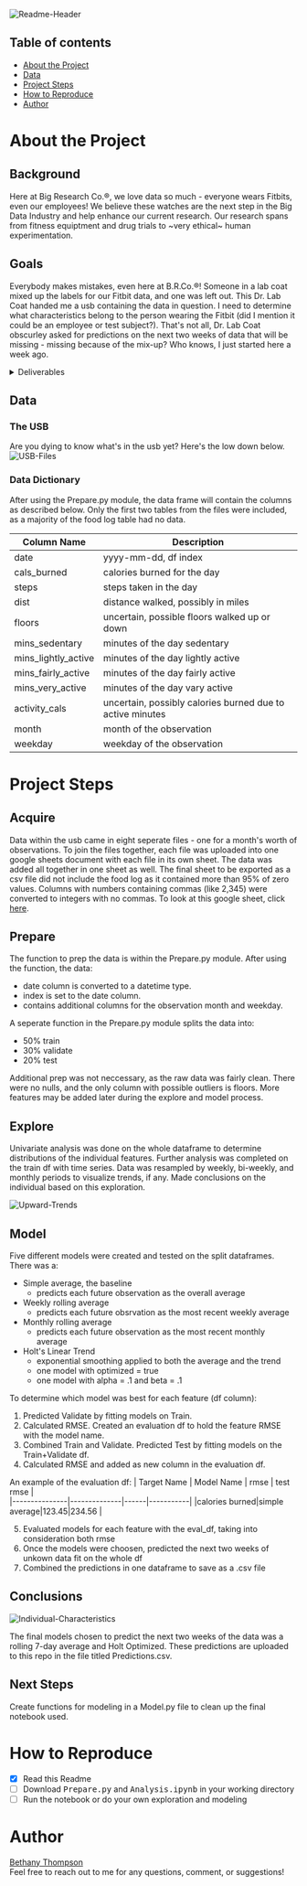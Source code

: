 ![Readme-Header](https://i.pinimg.com/originals/13/c2/8a/13c28a37e6742c5a981e182467acf2ee.png)  

## Table of contents
- [About the Project](https://github.com/ThompsonBethany01/Its-About-Time-Series#About-the-Project)
- [Data](https://github.com/ThompsonBethany01/Its-About-Time-Series#Data)
- [Project Steps](https://github.com/ThompsonBethany01/Its-About-Time-Series#Project-Steps)
- [How to Reproduce](https://github.com/ThompsonBethany01/Its-About-Time-Series#How-to-Reproduce)
- [Author](https://github.com/ThompsonBethany01/Its-About-Time-Series#Author)

# About the Project
## Background
Here at Big Research Co.®, we love data so much - everyone wears Fitbits, even our employees! We believe these watches are the next step in the Big Data Industry and help enhance our current research. Our research spans from fitness equiptment and drug trials to ~very ethical~ human experimentation.

## Goals
Everybody makes mistakes, even here at B.R.Co.®! Someone in a lab coat mixed up the labels for our Fitbit data, and one was left out. This Dr. Lab Coat handed me a usb containing the data in question. I need to determine what characteristics belong to the person wearing the Fitbit (did I mention it could be an employee or test subject?). That's not all, Dr. Lab Coat obscurley asked for predictions on the next two weeks of data that will be missing - missing because of the mix-up? Who knows, I just started here a week ago.

<details>
  <summary>Deliverables</summary> 
  
   - Predictions.csv  
      - a file of predictions for the missing two weeks of data  
   - Analysis.ipynb  
      - notebook detailing the process to obtain my predictions and conclusions
   - Prepare.ipynb   
      - notebook detailing the process to clean the data from raw to finished
   - Summary of the data   
      - what was the individual like?
   - Presentation  
      - two content slides  
      - at least one visual
  
</details>  

## Data 
### The USB
Are you dying to know what's in the usb yet? Here's the low down below.  
![USB-Files](https://i.pinimg.com/originals/e4/ff/3e/e4ff3e0082b1b8b59ece1fc3de9c939e.png)  
### Data Dictionary
After using the Prepare.py module, the data frame will contain the columns as described below. Only the first two tables from the files were included, as a majority of the food log table had no data.   

| Column Name         | Description                                               |
|---------------------|-----------------------------------------------------------|
| date                | yyyy-mm-dd, df index                                      |
| cals_burned         | calories burned for the day                               |
| steps               | steps taken in the day                                    |
| dist                | distance walked, possibly in miles                        |
| floors              | uncertain, possible floors walked up or down              |
| mins_sedentary      | minutes of the day sedentary                              |
| mins_lightly_active | minutes of the day lightly active                         |
| mins_fairly_active  | minutes of the day fairly active                          |
| mins_very_active    | minutes of the day vary active                            |
| activity_cals       | uncertain, possibly calories burned due to active minutes |
| month               | month of the observation                                  |
| weekday             | weekday of the observation                                |  

# Project Steps
## Acquire
Data within the usb came in eight seperate files - one for a month's worth of observations. To join the files together, each file was uploaded into one google sheets document with each file in its own sheet. The data was added all together in one sheet as well. The final sheet to be exported as a csv file did not include the food log as it contained more than 95% of zero values. Columns with numbers containing commas (like 2,345) were converted to integers with no commas. To look at this google sheet, click [here](https://docs.google.com/spreadsheets/d/1ZjPl1BCtA8K_U5_0DT94LAOfqYanNKf2_9_B4tespWA/edit?usp=sharing).
## Prepare
The function to prep the data is within the Prepare.py module. After using the function, the data:
- date column is converted to a datetime type.  
- index is set to the date column.  
- contains additional columns for the observation month and weekday.  

A seperate function in the Prepare.py module splits the data into:
- 50% train
- 30% validate
- 20% test

Additional prep was not neccessary, as the raw data was fairly clean. There were no nulls, and the only column with possible outliers is floors. More features may be added later during the explore and model process.
## Explore
Univariate analysis was done on the whole dataframe to determine distributions of the individual features. Further analysis was completed on the train df with time series. Data was resampled by weekly, bi-weekly, and monthly periods to visualize trends, if any. Made conclusions on the individual based on this exploration.

![Upward-Trends](https://i.pinimg.com/originals/46/38/c0/4638c0f6fb8331b1e94c6cd08dc3ef82.png)

## Model
Five different models were created and tested on the split dataframes. There was a:  
- Simple average, the baseline
  - predicts each future observation as the overall average
- Weekly rolling average
  - predicts each future obsrvation as the most recent weekly average
- Monthly rolling average
  - predicts each future observation as the most recent monthly average
- Holt's Linear Trend
  - exponential smoothing applied to both the average and the trend
  - one model with optimized = true
  - one model with alpha = .1 and beta = .1
  
To determine which model was best for each feature (df column):
1. Predicted Validate by fitting models on Train.
2. Calculated RMSE. Created an evaluation df to hold the feature RMSE with the model name.
3. Combined Train and Validate. Predicted Test by fitting models on the Train+Validate df.
4. Calculated RMSE and added as new column in the evaluation df.  

An example of the evaluation df:
| Target Name   | Model Name   | rmse | test rmse |  
|---------------|--------------|------|-----------|
|calories burned|simple average|123.45|234.56     |

5. Evaluated models for each feature with the eval_df, taking into consideration both rmse
6. Once the models were choosen, predicted the next two weeks of unkown data fit on the whole df
7. Combined the predictions in one dataframe to save as a .csv file

## Conclusions 
![Individual-Characteristics](https://i.pinimg.com/originals/29/90/84/299084d50764c7338477fd3c2355d234.png)  

The final models chosen to predict the next two weeks of the data was a rolling 7-day average and Holt Optimized. These predictions are uploaded to this repo in the file titled Predictions.csv.

## Next Steps
Create functions for modeling in a Model.py file to clean up the final notebook used.

# How to Reproduce
- [x] Read this Readme
- [ ] Download <kbd>Prepare.py</kbd> and <kbd>Analysis.ipynb</kbd> in your working directory
- [ ] Run the notebook or do your own exploration and modeling

# Author
[Bethany Thompson](https://github.com/ThompsonBethany01)   
Feel free to reach out to me for any questions, comment, or suggestions!
